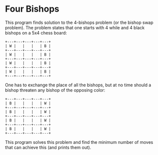 # Four Bishops
This program finds solution to the 4-bishops problem (or the bishop swap
problem). The problem states that one starts with 4 while and 4 black bishops
on a 5x4 chess board:

```
+---+---+---+---+---+
| W |   |   |   | B |
+---+---+---+---+---+
| W |   |   |   | B |
+---+---+---+---+---+
| W |   |   |   | B |
+---+---+---+---+---+
| W |   |   |   | B |
+---+---+---+---+---+
```

One has to exchange the place of all the bishops, but at no time should a
bishop threaten any bishop of the opposing color:

```
+---+---+---+---+---+
| B |   |   |   | W |
+---+---+---+---+---+
| B |   |   |   | W |
+---+---+---+---+---+
| B |   |   |   | W |
+---+---+---+---+---+
| B |   |   |   | W |
+---+---+---+---+---+
```

This program solves this problem and find the minimum number of moves that can
achieve this (and prints them out).

